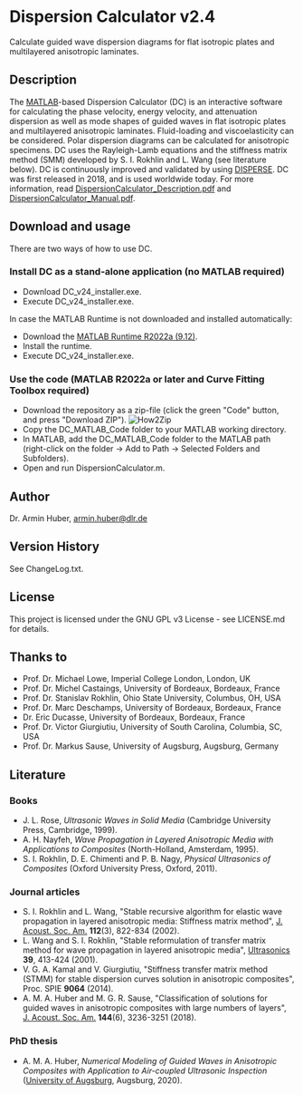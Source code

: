 # Dispersion Calculator v2.4

Calculate guided wave dispersion diagrams for flat isotropic plates and multilayered anisotropic laminates.

## Description
The [MATLAB](https://www.mathworks.com/products/matlab.html)-based Dispersion Calculator (DC) is an interactive software for calculating the phase velocity, energy velocity, and attenuation dispersion as well as mode shapes of guided waves in flat isotropic plates and multilayered anisotropic laminates. Fluid-loading and viscoelasticity can be considered. Polar dispersion diagrams can be calculated for anisotropic specimens. DC uses the Rayleigh-Lamb equations and the stiffness matrix method (SMM) developed by S. I. Rokhlin and L. Wang (see literature below). DC is continuously improved and validated by using [DISPERSE](https://www.imperial.ac.uk/non-destructive-evaluation/products-and-services/disperse/). DC was first released in 2018, and is used worldwide today. For more information, read [DispersionCalculator_Description.pdf](https://github.com/ArminHuber/Dispersion-Calculator/files/11271206/DispersionCalculator_Description.pdf) and [DispersionCalculator_Manual.pdf](https://github.com/ArminHuber/Dispersion-Calculator/files/11271208/DispersionCalculator_Manual.pdf).

## Download and usage

There are two ways of how to use DC.

### Install DC as a stand-alone application (no MATLAB required)

* Download DC_v24_installer.exe.
* Execute DC_v24_installer.exe.

In case the MATLAB Runtime is not downloaded and installed automatically:

* Download the [MATLAB Runtime R2022a (9.12)](https://www.mathworks.com/products/compiler/matlab-runtime.html).
* Install the runtime.
* Execute DC_v24_installer.exe.

### Use the code (MATLAB R2022a or later and Curve Fitting Toolbox required)
* Download the repository as a zip-file (click the green "Code" button, and press "Download ZIP").
![How2Zip](https://user-images.githubusercontent.com/43004587/233652016-bac68843-56c9-4dac-9b9c-857db6974fa3.png)
* Copy the DC_MATLAB_Code folder to your MATLAB working directory.
* In MATLAB, add the DC_MATLAB_Code folder to the MATLAB path (right-click on the folder -> Add to Path -> Selected Folders and Subfolders).
* Open and run DispersionCalculator.m.

## Author

Dr. Armin Huber, armin.huber@dlr.de

## Version History

See ChangeLog.txt.

## License

This project is licensed under the GNU GPL v3 License - see LICENSE.md for details.

## Thanks to

* Prof. Dr. Michael Lowe, Imperial College London, London, UK 
* Prof. Dr. Michel Castaings, University of Bordeaux, Bordeaux, France
* Prof. Dr. Stanislav Rokhlin, Ohio State University, Columbus, OH, USA
* Prof. Dr. Marc Deschamps, University of Bordeaux, Bordeaux, France  
* Dr. Eric Ducasse, University of Bordeaux, Bordeaux, France   
* Prof. Dr. Victor Giurgiutiu, University of South Carolina, Columbia, SC, USA
* Prof. Dr. Markus Sause, University of Augsburg, Augsburg, Germany

## Literature

### Books

* J. L. Rose, *Ultrasonic Waves in Solid Media* (Cambridge University Press, Cambridge, 1999).
* A. H. Nayfeh, *Wave Propagation in Layered Anisotropic Media with Applications to Composites* (North-Holland, Amsterdam, 1995).
* S. I. Rokhlin, D. E. Chimenti and P. B. Nagy, *Physical Ultrasonics of Composites* (Oxford University Press, Oxford, 2011).

### Journal articles

* S. I. Rokhlin and L. Wang, "Stable recursive algorithm for elastic wave propagation in layered anisotropic media: Stiffness matrix method", [J. Acoust. Soc. Am.](https://doi.org/10.1121/1.1497365) **112**(3), 822-834 (2002).
* L. Wang and S. I. Rokhlin, "Stable reformulation of transfer matrix method for wave propagation in layered anisotropic media", [Ultrasonics](https://doi.org/10.1016/S0041-624X(01)00082-8) **39**, 413-424 (2001).
* V. G. A. Kamal and V. Giurgiutiu, "Stiffness transfer matrix method (STMM) for stable dispersion curves solution in anisotropic composites", Proc. SPIE **9064** (2014).
* A. M. A. Huber and M. G. R. Sause, "Classification of solutions for guided waves in anisotropic composites with large numbers of layers", [J. Acoust. Soc. Am.](https://doi.org/10.1121/1.5082299) **144**(6), 3236-3251 (2018).

### PhD thesis

* A. M. A. Huber, *Numerical Modeling of Guided Waves in Anisotropic Composites with Application to Air-coupled Ultrasonic Inspection* ([University of Augsburg](https://opus.bibliothek.uni-augsburg.de/opus4/frontdoor/index/index/year/2021/docId/82760), Augsburg, 2020).
